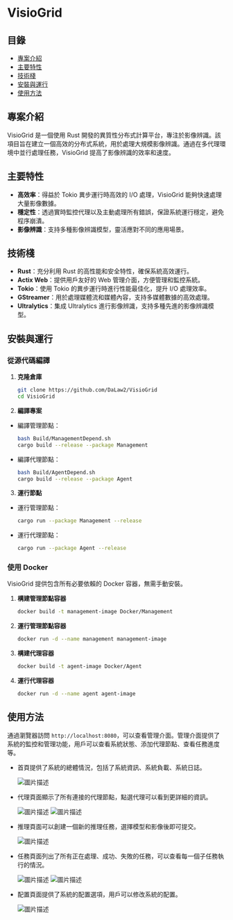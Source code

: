 # VisioGrid

## 目錄
- [專案介紹](#專案介紹)
- [主要特性](#主要特性)
- [技術棧](#技術棧)
- [安裝與運行](#安裝與運行)
- [使用方法](#使用方法)

## 專案介紹
VisioGrid 是一個使用 Rust 開發的異質性分布式計算平台，專注於影像辨識。該項目旨在建立一個高效的分布式系統，用於處理大規模影像辨識。通過在多代理環境中並行處理任務，VisioGrid 提高了影像辨識的效率和速度。

## 主要特性
- **高效率**：得益於 Tokio 異步運行時高效的 I/O 處理，VisioGrid 能夠快速處理大量影像數據。
- **穩定性**：透過實時監控代理以及主動處理所有錯誤，保證系統運行穩定，避免程序崩潰。
- **影像辨識**：支持多種影像辨識模型，靈活應對不同的應用場景。

## 技術棧
- **Rust**：充分利用 Rust 的高性能和安全特性，確保系統高效運行。
- **Actix Web**：提供用戶友好的 Web 管理介面，方便管理和監控系統。
- **Tokio**：使用 Tokio 的異步運行時進行性能最佳化，提升 I/O 處理效率。
- **GStreamer**：用於處理媒體流和媒體內容，支持多媒體數據的高效處理。
- **Ultralytics**：集成 Ultralytics 進行影像辨識，支持多種先進的影像辨識模型。

## 安裝與運行

### 從源代碼編譯
1. **克隆倉庫**
    ```bash
    git clone https://github.com/DaLaw2/VisioGrid
    cd VisioGrid
    ```
2. **編譯專案**
- 編譯管理節點：
  ```bash
  bash Build/ManagementDepend.sh
  cargo build --release --package Management
  ```
- 編譯代理節點：
  ```bash
  bash Build/AgentDepend.sh
  cargo build --release --package Agent
  ```
3. **運行節點**
- 運行管理節點：
  ```bash
  cargo run --package Management --release
  ```
- 運行代理節點：
  ```bash
  cargo run --package Agent --release
  ```

### 使用 Docker
VisioGrid 提供包含所有必要依賴的 Docker 容器，無需手動安裝。
1. **構建管理節點容器**
    ```bash
    docker build -t management-image Docker/Management
    ```
2. **運行管理節點容器**
    ```bash
    docker run -d --name management management-image
    ```
3. **構建代理容器**
    ```bash
    docker build -t agent-image Docker/Agent
    ```
4. **運行代理容器**
    ```bash
    docker run -d --name agent agent-image
    ```

## 使用方法
通過瀏覽器訪問 `http://localhost:8080`，可以查看管理介面。管理介面提供了系統的監控和管理功能，用戶可以查看系統狀態、添加代理節點、查看任務進度等。
- 首頁提供了系統的總體情況，包括了系統資訊、系統負載、系統日誌。
  
  ![圖片描述](GitHub/Home.png)
- 代理頁面顯示了所有連接的代理節點，點選代理可以看到更詳細的資訊。

  ![圖片描述](GitHub/Agents-1.png)
  ![圖片描述](GitHub/Agents-2.png)
- 推理頁面可以創建一個新的推理任務，選擇模型和影像後即可提交。
  
  ![圖片描述](GitHub/Inference.png)
- 任務頁面列出了所有正在處理、成功、失敗的任務，可以查看每一個子任務執行的情況。
  
  ![圖片描述](GitHub/Task-1.png)
  ![圖片描述](GitHub/Task-2.png)
- 配置頁面提供了系統的配置選項，用戶可以修改系統的配置。
  
  ![圖片描述](GitHub/Config.png)
